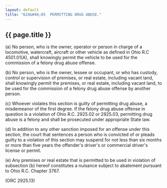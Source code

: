 ```yaml
---
layout: default
title: "624&#46;05  PERMITTING DRUG ABUSE."
---
```


{{ page.title }}
----------------

(a) No person, who is the owner, operator or person in charge of a locomotive, watercraft, aircraft or other vehicle as defined in Ohio R.C 4501.01(A), shall knowingly permit the vehicle to be used for the commission of a felony drug abuse offense.

(b) No person, who is the owner, lessee or occupant, or who has custody, control or supervision of premises, or real estate, including vacant land, shall knowingly permit the premises, or real estate, including vacant land, to be used for the commission of a felony drug abuse offense by another person.

(c) Whoever violates this section is guilty of permitting drug abuse, a misdemeanor of the first degree. If the felony drug abuse offense in question is a violation of Ohio R.C. 2925.02 or 2925.03, permitting drug abuse is a felony and shall be prosecuted under appropriate State law. 

(d) In addition to any other sanction imposed for an offense under this section, the court that sentences a person who is convicted of or pleads guilty to a violation of this section may suspend for not less than six months or more than five years the offender's driver's or commercial driver's license or permit.

(e) Any premises or real estate that is permitted to be used in violation of subsection (b) hereof constitutes a nuisance subject to abatement pursuant to Ohio R.C. Chapter 3767.

(ORC 2925.13)